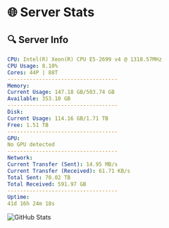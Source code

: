 # 🌐 Server Stats
## 🔍 Server Info
```yaml
CPU: Intel(R) Xeon(R) CPU E5-2699 v4 @ 1318.57MHz
CPU Usage: 8.10%
Cores: 44P | 88T
-----------------------------------
Memory:
Current Usage: 147.18 GB/503.74 GB
Available: 353.10 GB
-----------------------------------
Disk:
Current Usage: 114.16 GB/1.71 TB
Free: 1.51 TB
-----------------------------------
GPU:
No GPU detected
-----------------------------------
Network:
Current Transfer (Sent): 14.95 MB/s
Current Transfer (Received): 61.71 KB/s
Total Sent: 70.02 TB
Total Received: 591.97 GB
-----------------------------------
Uptime:
41d 16h 24m 18s
```
![GitHub Stats](https://img.shields.io/badge/Updated-2025-04-18_13:47:07-blue)